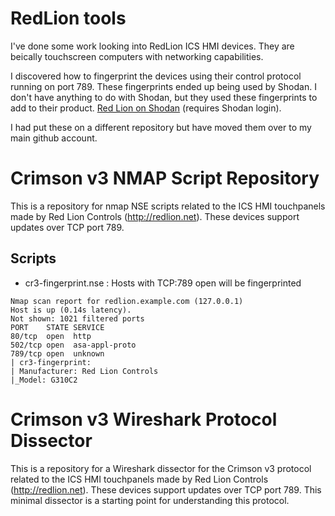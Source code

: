 # RedLion tools

I've done some work looking into RedLion ICS HMI devices. They are beically touchscreen computers with networking capabilities.

I discovered how to fingerprint the devices using their control protocol running on port 789. These fingerprints ended up being used by Shodan. I don't have anything to do with Shodan, but they used these fingerprints to add to their product. [Red Lion on Shodan](https://www.shodan.io/search?query=port%3A789+product%3A%22Red+Lion+Controls%22) (requires Shodan login).

I had put these on a different repository but have moved them over to my main github account.


Crimson v3 NMAP Script Repository
=================================

This is a repository for nmap NSE scripts related to the ICS HMI touchpanels
made by Red Lion Controls (http://redlion.net). These devices support updates
over TCP port 789. 

Scripts
-------

+ cr3-fingerprint.nse : Hosts with TCP:789 open will be fingerprinted

```
Nmap scan report for redlion.example.com (127.0.0.1)
Host is up (0.14s latency).
Not shown: 1021 filtered ports
PORT    STATE SERVICE
80/tcp  open  http
502/tcp open  asa-appl-proto
789/tcp open  unknown
| cr3-fingerprint: 
| Manufacturer: Red Lion Controls
|_Model: G310C2
```

Crimson v3 Wireshark Protocol Dissector
=======================================

This is a repository for a Wireshark dissector for the Crimson v3 protocol
related to the ICS HMI touchpanels made by Red Lion Controls (http://redlion.net). 
These devices support updates over TCP port 789. This minimal dissector is a
starting point for understanding this protocol.


